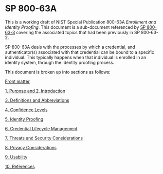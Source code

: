 # SP 800-63A

This is a working draft of NIST Special Publication 800-63A *Enrollment and Identity Proofing*. This document is a sub-document referenced by [SP 800-63-3](../sp800-63-3/README.md) covering the associated topics that had been previously in SP 800-63-2.

SP 800-63A deals with the processes by which a credential, and authenticator(s) associated with that credential can be bound to a specific individual. This typically happens when that individual is enrolled in an identity system, through the identity proofing process.

This document is broken up into sections as follows:

[Front matter](front.md)

[1. Purpose and 2. Introduction](sec1_2_introduction.md)

[3. Definitions and Abbreviations](sec3_definitions.md)

[4. Confidence Levels](sec4_confidence.md)

[5. Identity Proofing](sec5_proofing.md)

[6. Credential Lifecycle Management](sec6_lifecycle.md)

[7. Threats and Security Considerations](sec7_security.md)

[8. Privacy Considerations](sec8_privacy.md)

[9. Usability](sec9_usability.md)

[10. References](sec10_references.md)
